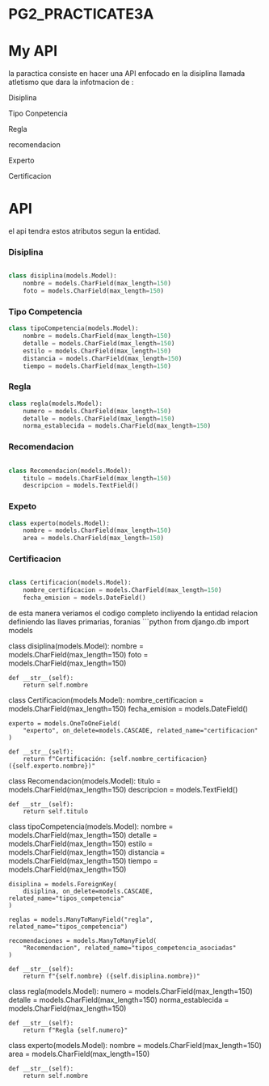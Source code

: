 # PG2_PRACTICATE3A

# My API

la paractica consiste en hacer una API enfocado en la disiplina llamada atletismo que dara la infotmacion de :

<p>Disiplina
<p>Tipo Conpetencia
<p>Regla
<p>recomendacion
<p>Experto
<p>Certificacion

# API

el api tendra estos atributos segun la entidad.

### Disiplina

```python

class disiplina(models.Model):
    nombre = models.CharField(max_length=150)
    foto = models.CharField(max_length=150)

```

### Tipo Competencia

```python
class tipoCompetencia(models.Model):
    nombre = models.CharField(max_length=150)
    detalle = models.CharField(max_length=150)
    estilo = models.CharField(max_length=150)
    distancia = models.CharField(max_length=150)
    tiempo = models.CharField(max_length=150)


```

### Regla

```python
class regla(models.Model):
    numero = models.CharField(max_length=150)
    detalle = models.CharField(max_length=150)
    norma_establecida = models.CharField(max_length=150)

```

### Recomendacion

```python

class Recomendacion(models.Model):
    titulo = models.CharField(max_length=150)
    descripcion = models.TextField()


```

### Expeto

```python
class experto(models.Model):
    nombre = models.CharField(max_length=150)
    area = models.CharField(max_length=150)


```

### Certificacion

```python

class Certificacion(models.Model):
    nombre_certificacion = models.CharField(max_length=150)
    fecha_emision = models.DateField()


```

<p> de esta manera veriamos el codigo completo incliyendo  la entidad relacion definiendo las llaves primarias, foranias
```python
from django.db import models

class disiplina(models.Model):
nombre = models.CharField(max_length=150)
foto = models.CharField(max_length=150)

    def __str__(self):
        return self.nombre

class Certificacion(models.Model):
nombre_certificacion = models.CharField(max_length=150)
fecha_emision = models.DateField()

    experto = models.OneToOneField(
        "experto", on_delete=models.CASCADE, related_name="certificacion"
    )

    def __str__(self):
        return f"Certificación: {self.nombre_certificacion} ({self.experto.nombre})"

class Recomendacion(models.Model):
titulo = models.CharField(max_length=150)
descripcion = models.TextField()

    def __str__(self):
        return self.titulo

class tipoCompetencia(models.Model):
nombre = models.CharField(max_length=150)
detalle = models.CharField(max_length=150)
estilo = models.CharField(max_length=150)
distancia = models.CharField(max_length=150)
tiempo = models.CharField(max_length=150)

    disiplina = models.ForeignKey(
        disiplina, on_delete=models.CASCADE, related_name="tipos_competencia"
    )

    reglas = models.ManyToManyField("regla", related_name="tipos_competencia")

    recomendaciones = models.ManyToManyField(
        "Recomendacion", related_name="tipos_competencia_asociadas"
    )

    def __str__(self):
        return f"{self.nombre} ({self.disiplina.nombre})"

class regla(models.Model):
numero = models.CharField(max_length=150)
detalle = models.CharField(max_length=150)
norma_establecida = models.CharField(max_length=150)

    def __str__(self):
        return f"Regla {self.numero}"

class experto(models.Model):
nombre = models.CharField(max_length=150)
area = models.CharField(max_length=150)

    def __str__(self):
        return self.nombre

```

```
